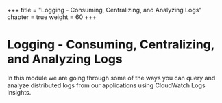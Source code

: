 +++
title = "Logging - Consuming, Centralizing, and Analyzing Logs"
chapter = true
weight = 60
+++

# Logging - Consuming, Centralizing, and Analyzing Logs

In this module we are going through some of the ways you can query and analyze distributed logs from our applications using CloudWatch Logs Insights.